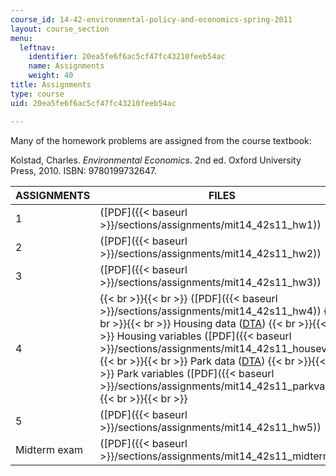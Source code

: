 ```yaml
---
course_id: 14-42-environmental-policy-and-economics-spring-2011
layout: course_section
menu:
  leftnav:
    identifier: 20ea5fe6f6ac5cf47fc43210feeb54ac
    name: Assignments
    weight: 40
title: Assignments
type: course
uid: 20ea5fe6f6ac5cf47fc43210feeb54ac

---
```


Many of the homework problems are assigned from the course textbook:

Kolstad, Charles. _Environmental Economics_. 2nd ed. Oxford University Press, 2010. ISBN: 9780199732647.

| ASSIGNMENTS | FILES |
| --- | --- |
| 1 | ([PDF]({{< baseurl >}}/sections/assignments/mit14_42s11_hw1)) |
| 2 | ([PDF]({{< baseurl >}}/sections/assignments/mit14_42s11_hw2)) |
| 3 | ([PDF]({{< baseurl >}}/sections/assignments/mit14_42s11_hw3)) |
| 4 |  {{< br >}}{{< br >}} ([PDF]({{< baseurl >}}/sections/assignments/mit14_42s11_hw4)) {{< br >}}{{< br >}} Housing data ([DTA](/coursemedia/14-42-environmental-policy-and-economics-spring-2011/ddf67fda339aeaa09eb5dfae4268116c_house.dta)) {{< br >}}{{< br >}} Housing variables ([PDF]({{< baseurl >}}/sections/assignments/mit14_42s11_housevar)) {{< br >}}{{< br >}} Park data ([DTA](/coursemedia/14-42-environmental-policy-and-economics-spring-2011/419ff708d75fdd9af9748d22420415df_parkvisitors.dta)) {{< br >}}{{< br >}} Park variables ([PDF]({{< baseurl >}}/sections/assignments/mit14_42s11_parkvars)) {{< br >}}{{< br >}}  |
| 5 | ([PDF]({{< baseurl >}}/sections/assignments/mit14_42s11_hw5)) |
| Midterm exam | ([PDF]({{< baseurl >}}/sections/assignments/mit14_42s11_midterm))